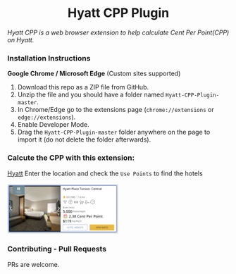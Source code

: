 <h1 align="center">Hyatt CPP Plugin</h1>

*Hyatt CPP is a web browser extension to help calculate Cent Per Point(CPP) on Hyatt.*

### Installation Instructions
**Google Chrome / Microsoft Edge** (Custom sites supported)
1. Download this repo as a ZIP file from GitHub.
1. Unzip the file and you should have a folder named `Hyatt-CPP-Plugin-master`.
1. In Chrome/Edge go to the extensions page (`chrome://extensions` or `edge://extensions`).
1. Enable Developer Mode.
1. Drag the `Hyatt-CPP-Plugin-master` folder anywhere on the page to import it (do not delete the folder afterwards).

### Calcute the CPP with this extension:

[Hyatt](https://www.hyatt.com/)
Enter the location and check the `Use Points` to find the hotels
<br>
<br>
<img src="image/preview.png" width="50%" />


### Contributing - Pull Requests
PRs are welcome. 
